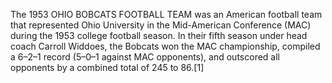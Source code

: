 The 1953 OHIO BOBCATS FOOTBALL TEAM was an American football team that represented Ohio University in the Mid-American Conference (MAC) during the 1953 college football season. In their fifth season under head coach Carroll Widdoes, the Bobcats won the MAC championship, compiled a 6–2–1 record (5–0–1 against MAC opponents), and outscored all opponents by a combined total of 245 to 86.[1]
